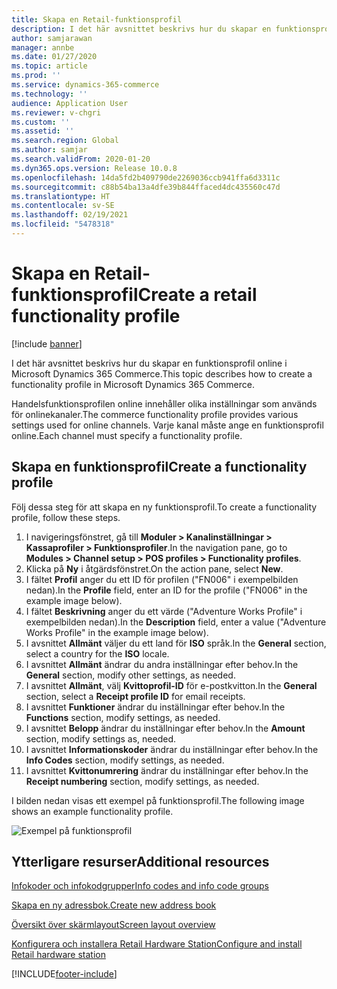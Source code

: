 ```yaml
---
title: Skapa en Retail-funktionsprofil
description: I det här avsnittet beskrivs hur du skapar en funktionsprofil online i Microsoft Dynamics 365 Commerce.
author: samjarawan
manager: annbe
ms.date: 01/27/2020
ms.topic: article
ms.prod: ''
ms.service: dynamics-365-commerce
ms.technology: ''
audience: Application User
ms.reviewer: v-chgri
ms.custom: ''
ms.assetid: ''
ms.search.region: Global
ms.author: samjar
ms.search.validFrom: 2020-01-20
ms.dyn365.ops.version: Release 10.0.8
ms.openlocfilehash: 14da5fd2b409790de2269036ccb941ffa6d3311c
ms.sourcegitcommit: c88b54ba13a4dfe39b844ffaced4dc435560c47d
ms.translationtype: HT
ms.contentlocale: sv-SE
ms.lasthandoff: 02/19/2021
ms.locfileid: "5478318"
---
```

# <a name="create-a-retail-functionality-profile"></a><span data-ttu-id="66e04-103">Skapa en Retail-funktionsprofil</span><span class="sxs-lookup"><span data-stu-id="66e04-103">Create a retail functionality profile</span></span>

[!include [banner](includes/banner.md)]

<span data-ttu-id="66e04-104">I det här avsnittet beskrivs hur du skapar en funktionsprofil online i Microsoft Dynamics 365 Commerce.</span><span class="sxs-lookup"><span data-stu-id="66e04-104">This topic describes how to create a functionality profile in Microsoft Dynamics 365 Commerce.</span></span>

<span data-ttu-id="66e04-105">Handelsfunktionsprofilen online innehåller olika inställningar som används för onlinekanaler.</span><span class="sxs-lookup"><span data-stu-id="66e04-105">The commerce functionality profile provides various settings used for online channels.</span></span> <span data-ttu-id="66e04-106">Varje kanal måste ange en funktionsprofil online.</span><span class="sxs-lookup"><span data-stu-id="66e04-106">Each channel must specify a functionality profile.</span></span>

## <a name="create-a-functionality-profile"></a><span data-ttu-id="66e04-107">Skapa en funktionsprofil</span><span class="sxs-lookup"><span data-stu-id="66e04-107">Create a functionality profile</span></span>

<span data-ttu-id="66e04-108">Följ dessa steg för att skapa en ny funktionsprofil.</span><span class="sxs-lookup"><span data-stu-id="66e04-108">To create a functionality profile, follow these steps.</span></span>

1. <span data-ttu-id="66e04-109">I navigeringsfönstret, gå till **Moduler \> Kanalinställningar \> Kassaprofiler \> Funktionsprofiler**.</span><span class="sxs-lookup"><span data-stu-id="66e04-109">In the navigation pane, go to **Modules \> Channel setup \> POS profiles \> Functionality profiles**.</span></span>
1. <span data-ttu-id="66e04-110">Klicka på **Ny** i åtgärdsfönstret.</span><span class="sxs-lookup"><span data-stu-id="66e04-110">On the action pane, select **New**.</span></span>
1. <span data-ttu-id="66e04-111">I fältet **Profil** anger du ett ID för profilen ("FN006" i exempelbilden nedan).</span><span class="sxs-lookup"><span data-stu-id="66e04-111">In the **Profile** field, enter an ID for the profile ("FN006" in the example image below).</span></span>
1. <span data-ttu-id="66e04-112">I fältet **Beskrivning** anger du ett värde ("Adventure Works Profile" i exempelbilden nedan).</span><span class="sxs-lookup"><span data-stu-id="66e04-112">In the **Description** field, enter a value ("Adventure Works Profile" in the example image below).</span></span>
1. <span data-ttu-id="66e04-113">I avsnittet **Allmänt** väljer du ett land för **ISO** språk.</span><span class="sxs-lookup"><span data-stu-id="66e04-113">In the **General** section, select a country for the **ISO** locale.</span></span>
1. <span data-ttu-id="66e04-114">I avsnittet **Allmänt** ändrar du andra inställningar efter behov.</span><span class="sxs-lookup"><span data-stu-id="66e04-114">In the **General** section, modify other settings, as needed.</span></span>
1. <span data-ttu-id="66e04-115">I avsnittet **Allmänt**, välj **Kvittoprofil-ID** för e-postkvitton.</span><span class="sxs-lookup"><span data-stu-id="66e04-115">In the **General** section, select a **Receipt profile ID** for email receipts.</span></span>
1. <span data-ttu-id="66e04-116">I avsnittet **Funktioner** ändrar du inställningar efter behov.</span><span class="sxs-lookup"><span data-stu-id="66e04-116">In the **Functions** section, modify settings, as needed.</span></span>
1. <span data-ttu-id="66e04-117">I avsnittet **Belopp** ändrar du inställningar efter behov.</span><span class="sxs-lookup"><span data-stu-id="66e04-117">In the **Amount** section, modify settings as, needed.</span></span>
1. <span data-ttu-id="66e04-118">I avsnittet **Informationskoder** ändrar du inställningar efter behov.</span><span class="sxs-lookup"><span data-stu-id="66e04-118">In the **Info Codes** section, modify settings, as needed.</span></span>
1. <span data-ttu-id="66e04-119">I avsnittet **Kvittonumrering** ändrar du inställningar efter behov.</span><span class="sxs-lookup"><span data-stu-id="66e04-119">In the **Receipt numbering** section, modify settings, as needed.</span></span> 
  
<span data-ttu-id="66e04-120">I bilden nedan visas ett exempel på funktionsprofil.</span><span class="sxs-lookup"><span data-stu-id="66e04-120">The following image shows an example functionality profile.</span></span>
  
![Exempel på funktionsprofil](media/retail-functionality-profile.png)

## <a name="additional-resources"></a><span data-ttu-id="66e04-122">Ytterligare resurser</span><span class="sxs-lookup"><span data-stu-id="66e04-122">Additional resources</span></span>

[<span data-ttu-id="66e04-123">Infokoder och infokodgrupper</span><span class="sxs-lookup"><span data-stu-id="66e04-123">Info codes and info code groups</span></span>](info-codes-retail.md)           

[<span data-ttu-id="66e04-124">Skapa en ny adressbok.</span><span class="sxs-lookup"><span data-stu-id="66e04-124">Create new address book</span></span>](new-address-book.md) 

[<span data-ttu-id="66e04-125">Översikt över skärmlayout</span><span class="sxs-lookup"><span data-stu-id="66e04-125">Screen layout overview</span></span>](pos-screen-layouts.md)       

[<span data-ttu-id="66e04-126">Konfigurera och installera Retail Hardware Station</span><span class="sxs-lookup"><span data-stu-id="66e04-126">Configure and install Retail hardware station</span></span>](retail-hardware-station-configuration-installation.md) 


[!INCLUDE[footer-include](../includes/footer-banner.md)]
